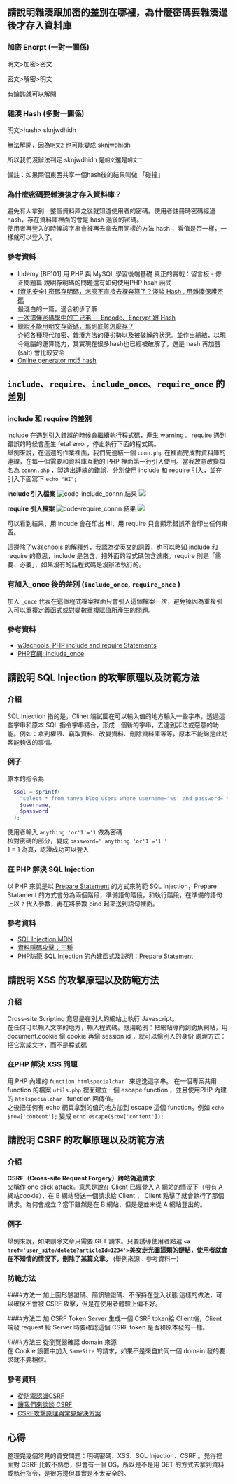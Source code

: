 ## 請說明雜湊跟加密的差別在哪裡，為什麼密碼要雜湊過後才存入資料庫
### 加密 Encrpt (一對一關係)

明文>加密>密文

密文>解密>明文

有鑰匙就可以解開

### 雜湊 Hash (多對一關係)

明文>hash> sknjwdhidh

無法解開，因為`明文2` 也可能變成  sknjwdhidh

所以我們沒辦法判定  sknjwdhidh 是`明文`還是`明文二`

備註：如果兩個東西共享一個hash後的結果叫做 「碰撞」

### 為什麼密碼要雜湊後才存入資料庫？
避免有人拿到一整個資料庫之後就知道使用者的密碼。使用者註冊時密碼經過 hash，存在資料庫裡面的會是 hash 過後的密碼。  
使用者再登入的時候該字串會被再去拿去用同樣的方法 hash ，看值是否一樣，一樣就可以登入了。

### 參考資料
* Lidemy [BE101] 用 PHP 與 MySQL 學習後端基礎 真正的實戰：留言板 - 修正問題篇 說明存明碼的問題還有如何使用PHP hsah 函式
* [[資訊安全] 密碼存明碼，怎麼不直接去裸奔算了？淺談 Hash , 用雜湊保護密碼](https://medium.com/@brad61517/%E8%B3%87%E8%A8%8A%E5%AE%89%E5%85%A8-%E5%AF%86%E7%A2%BC%E5%AD%98%E6%98%8E%E7%A2%BC-%E6%80%8E%E9%BA%BC%E4%B8%8D%E7%9B%B4%E6%8E%A5%E5%8E%BB%E8%A3%B8%E5%A5%94%E7%AE%97%E4%BA%86-%E6%B7%BA%E8%AB%87-hash-%E7%94%A8%E9%9B%9C%E6%B9%8A%E4%BF%9D%E8%AD%B7%E5%AF%86%E7%A2%BC-d561ad2a7d84)  
   最淺白的一篇，適合初步了解
* [一次搞懂密碼學中的三兄弟 — Encode、Encrypt 跟 Hash
](https://medium.com/starbugs/what-are-encoding-encrypt-and-hashing-4b03d40e7b0c)
* [聽說不能用明文存密碼，那到底該怎麼存？](聽說不能用明文存密碼，那到底該怎麼存？)   
   介紹各種現代加密、雜湊方法的優劣勢以及被破解的狀況。並作出總結，以現今電腦的運算能力，其實現在很多hash也已經被破解了，還是 hash 再加鹽(salt) 會比較安全
* [Online generator md5 hash](http://www.md5.cz/)

## `include`、`require`、`include_once`、`require_once` 的差別

### include 和 require 的差別
include 在遇到引入錯誤的時候會繼續執行程式碼，產生 warning 。require 遇到錯誤的時候會產生 fetal error，停止執行下面的程式碼。  
舉例來說，在這週的作業裡面，我們先連結一個 `conn.php` 在裡面完成對資料庫的連線，在每一個需要和資料庫互動的 PHP 裡面第一行引入使用。當我故意改變檔名為 `connn.php` ，製造出連線的錯誤，分別使用 include 和 require 引入，並在引入下面寫下 `echo "HI";`     

**include 引入檔案**
![code-include_connn](https://i.imgur.com/GpeRtqg.png)
結果
![](https://i.imgur.com/mmpQSTF.png)

**require 引入檔案**
![code-require_connn](https://i.imgur.com/nEIFG3Y.png)
結果
![](https://i.imgur.com/jr9AtBr.png)


可以看到結果，用 incude 會在印出 **HI**，用 require 只會顯示錯誤不會印出任何東西。  
  
  這邊除了w3schools 的解釋外，我認為從英文的詞義，也可以略知 include 和 require 的意思，include 是包含，把外面的程式碼包含進來。require 則是「需要、必要」，如果沒有的話程式碼是沒辦法執行的。

### 有加入_once 後的差別 (`include_once`, `require_once` )
加入 `_once` 代表在這個程式檔案裡面只會引入這個檔案一次，避免掉因為重複引入可以重複定義函式或對變數重複賦值所產生的問題。

### 參考資料
* [ w3schools: PHP include and require Statements
](https://www.w3schools.com/php/php_includes.asp)
* [PHP官網: include_once
](https://www.php.net/manual/en/function.include-once.php)



## 請說明 SQL Injection 的攻擊原理以及防範方法
### 介紹
SQL Injection 指的是，Clinet 端試圖在可以輸入值的地方輸入一些字串，透過這些字串和原本 SQL 指令字串結合，形成一個新的字串，去達到非法或惡意的功能。例如：拿到權限、竊取資料、改變資料、刪除資料庫等等，原本不能夠是此訪客能夠做的事情。  
### 例子
原本的指令為  

```php  
  $sql = sprintf(
    "select * from tanya_blog_users where username='%s' and password='%s'",
    $username,
    $password
  );
```
使用者輸入 `anything 'or'1'='1` 做為密碼  
核對密碼的部分，變成 `password=' anything 'or'1'='1 '`  
1 = 1   為真，認證成功可以登入
### 在 PHP 解決 SQL Injection
以 PHP 來說是以 [Prepare Statement](https://www.php.net/manual/en/mysqli.quickstart.prepared-statements.php) 的方式來防範 SQL Injection，Prepare Statament 的方式會分為兩個階段，準備語句階段，和執行階段，在準備的語句上以 `?` 代入參數，再在將參數 bind 起來送到語句裡面。

### 參考資料
* [SQL Injection MDN](https://developer.mozilla.org/zh-TW/docs/Glossary/SQL_Injection)
* [資料隱碼攻擊：三種](https://ithelp.ithome.com.tw/articles/10189201)
* [PHP防範 SQL Injection 的內建函式及説明：Prepare Statement](https://www.php.net/manual/en/mysqli.quickstart.prepared-statements.php)



##  請說明 XSS 的攻擊原理以及防範方法
###  介紹
Cross-site Scripting 意思是在別人的網站上執行 Javascript。  
在任何可以輸入文字的地方，輸入程式碼。應用範例：把網站導向到釣魚網站，用 document.cookie 偷 cookie 再偷 session id ，就可以偷別人的身份
處理方式：把它當成文字，而不是程式碼
### 在PHP 解決 XSS 問題
用 PHP 內建的 `function htmlspecialchar ` 來逃逸這字串。  在一個專案共用function 的檔案 `utils.php` 裡面建立一個 escape function ，並且使用PHP 內建的 `htmlspecialchar ` function 回傳值。  
之後把任何有 echo 網頁拿到的值的地方加到 escape 這個 function。例如 `echo $row['content'];` 變成 `echo escape($row['content']);`

## 請說明 CSRF 的攻擊原理以及防範方法
### 介紹
**CSRF（Cross-site Request Forgery）跨站偽造請求**  
又稱作 one click attack。意思是說在 Client 已經登入 A 網站的情況下（帶有 A網站cookie），在 B 網站發送一個請求給 Client ， Client 點擊了就會執行了那個請求。為何會成立？當下雖然是在 B 網站，但是是並未從 A 網站登出的。  

### 例子  
舉例來說，如果刪除文章只需要 GET 請求。只要誘導使用者點選 **`<a href='user_site/delete?articleId=1234'>`美女走光圖</a>這類的鏈結，使用者就會在不知情的情況下，刪除了某篇文章。** (舉例來源：參考資料ㄧ)


### 防範方法
####方法一 加上圖形驗證碼、簡訊驗證碼、不保持在登入狀態
這樣的做法，可以確保不會被 CSRF 攻擊，但是在使用者體驗上偏不好。

####方法二 加 CSRF Token
Server 生成一個 CSRF token給 Client端，Client 端發 request 給 Server 時要確認這個 CSRF  token 是否和原本發的一樣。

####方法三 從瀏覽器確認 domain 來源  
在 Cookie 設置中加入 `SameSite` 的請求，如果不是來自於同一個 domain 發的要求就不要相信。
### 參考資料
* [從防禦認識CSRF
](https://www.ithome.com.tw/voice/115822)
* [讓我們來談談 CSRF
](https://blog.techbridge.cc/2017/02/25/csrf-introduction/)
* [CSRF攻擊原理與常見解決方案
](https://segmentfault.com/a/1190000037725856)

## 心得
整理完幾個常見的資安問題：明碼密碼、XSS、SQL Injection、CSRF 。覺得裡面對 CSRF 比較不熟悉，但會有一個 OS，所以是不是用 GET 的方式去拿到資料或執行指令，是很方邊但其實是不太安全的。



